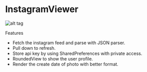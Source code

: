 # InstagramViewer
![alt tag](https://github.com/jamesyanyahoo/InstagramViewer/blob/master/InstagramViewer.screencast.gif)

Features
* Fetch the instagram feed and parse with JSON parser.
* Pull down to refresh.
* Store api key by using SharedPreferences with private access.
* RoundedView to show the user profile.
* Render the create date of photo with better format.

